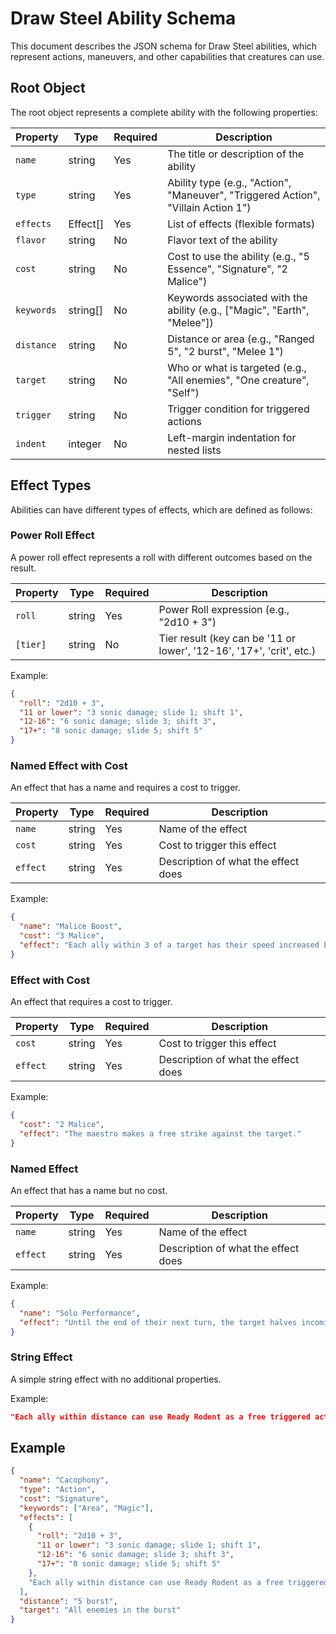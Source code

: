 # Draw Steel Ability Schema

This document describes the JSON schema for Draw Steel abilities, which represent actions, maneuvers, and other capabilities that creatures can use.

## Root Object

The root object represents a complete ability with the following properties:

| Property | Type | Required | Description |
|----------|------|----------|-------------|
| `name` | string | Yes | The title or description of the ability |
| `type` | string | Yes | Ability type (e.g., "Action", "Maneuver", "Triggered Action", "Villain Action 1") |
| `effects` | Effect[] | Yes | List of effects (flexible formats) |
| `flavor` | string | No | Flavor text of the ability |
| `cost` | string | No | Cost to use the ability (e.g., "5 Essence", "Signature", "2 Malice") |
| `keywords` | string[] | No | Keywords associated with the ability (e.g., ["Magic", "Earth", "Melee"]) |
| `distance` | string | No | Distance or area (e.g., "Ranged 5", "2 burst", "Melee 1") |
| `target` | string | No | Who or what is targeted (e.g., "All enemies", "One creature", "Self") |
| `trigger` | string | No | Trigger condition for triggered actions |
| `indent` | integer | No | Left-margin indentation for nested lists |

## Effect Types

Abilities can have different types of effects, which are defined as follows:

### Power Roll Effect

A power roll effect represents a roll with different outcomes based on the result.

| Property | Type | Required | Description |
|----------|------|----------|-------------|
| `roll` | string | Yes | Power Roll expression (e.g., "2d10 + 3") |
| `[tier]` | string | No | Tier result (key can be '11 or lower', '12-16', '17+', 'crit', etc.) |

Example:
```json
{
  "roll": "2d10 + 3",
  "11 or lower": "3 sonic damage; slide 1; shift 1",
  "12-16": "6 sonic damage; slide 3; shift 3",
  "17+": "8 sonic damage; slide 5; shift 5"
}
```

### Named Effect with Cost

An effect that has a name and requires a cost to trigger.

| Property | Type | Required | Description |
|----------|------|----------|-------------|
| `name` | string | Yes | Name of the effect |
| `cost` | string | Yes | Cost to trigger this effect |
| `effect` | string | Yes | Description of what the effect does |

Example:
```json
{
  "name": "Malice Boost",
  "cost": "3 Malice",
  "effect": "Each ally within 3 of a target has their speed increased by 2 until the end of their next turn."
}
```

### Effect with Cost

An effect that requires a cost to trigger.

| Property | Type | Required | Description |
|----------|------|----------|-------------|
| `cost` | string | Yes | Cost to trigger this effect |
| `effect` | string | Yes | Description of what the effect does |

Example:
```json
{
  "cost": "2 Malice",
  "effect": "The maestro makes a free strike against the target."
}
```

### Named Effect

An effect that has a name but no cost.

| Property | Type | Required | Description |
|----------|------|----------|-------------|
| `name` | string | Yes | Name of the effect |
| `effect` | string | Yes | Description of what the effect does |

Example:
```json
{
  "name": "Solo Performance",
  "effect": "Until the end of their next turn, the target halves incoming damage, deals an additional 4 damage on strikes, and their speed is doubled."
}
```

### String Effect

A simple string effect with no additional properties.

Example:
```json
"Each ally within distance can use Ready Rodent as a free triggered action once before the end of the round."
```

## Example

```json
{
  "name": "Cacophony",
  "type": "Action",
  "cost": "Signature",
  "keywords": ["Area", "Magic"],
  "effects": [
    {
      "roll": "2d10 + 3",
      "11 or lower": "3 sonic damage; slide 1; shift 1",
      "12-16": "6 sonic damage; slide 3; shift 3",
      "17+": "8 sonic damage; slide 5; shift 5"
    },
    "Each ally within distance can use Ready Rodent as a free triggered action once before the end of the round."
  ],
  "distance": "5 burst",
  "target": "All enemies in the burst"
}
``` 